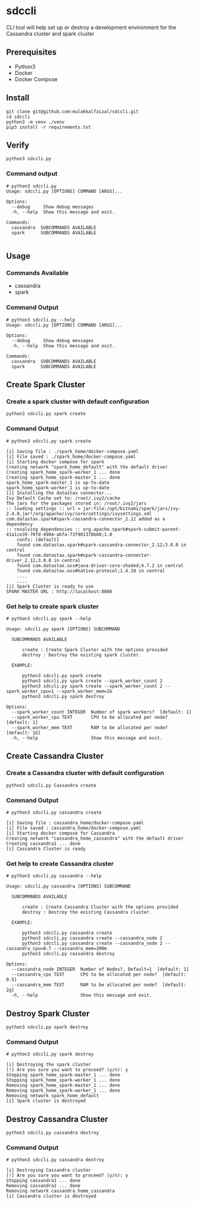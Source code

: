 # sdccli

CLI tool will help set up or destroy a development environment for the Cassandra cluster and spark cluster

## Prerequisites
* Python3
* Docker
* Docker Compose

## Install
```shell script
git clone git@github.com:mulakkalfaizal/sdccli.git
cd sdccli
python3 -m venv ./venv
pip3 install -r requirements.txt
```

## Verify
```shell
python3 sdccli.py 
```
### Command output
```shell
# python3 sdccli.py              
Usage: sdccli.py [OPTIONS] COMMAND [ARGS]...

Options:
  --debug     Show debug messages
  -h, --help  Show this message and exit.

Commands:
  cassandra  SUBCOMMANDS AVAILABLE
  spark      SUBCOMMANDS AVAILABLE
 
```

## Usage

### Commands Available
* cassandra
* spark

### Command Output
```text
# python3 sdccli.py --help
Usage: sdccli.py [OPTIONS] COMMAND [ARGS]...

Options:
  --debug     Show debug messages
  -h, --help  Show this message and exit.

Commands:
  cassandra  SUBCOMMANDS AVAILABLE
  spark      SUBCOMMANDS AVAILABLE
```

## Create Spark Cluster

### Create a spark cluster with default configuration
```shell
python3 sdccli.py spark create
```
### Command Output
```text
# python3 sdccli.py spark create

[i] Saving file : ./spark_home/docker-compose.yaml
[i] File saved : ./spark_home/docker-compose.yaml
[i] Starting docker compose for spark
Creating network "spark_home_default" with the default driver
Creating spark_home_spark-worker_1 ... done
Creating spark_home_spark-master_1 ... done
spark_home_spark-master_1 is up-to-date
spark_home_spark-worker_1 is up-to-date
[i] Installing the datastax connector...
Ivy Default Cache set to: /root/.ivy2/cache
The jars for the packages stored in: /root/.ivy2/jars
:: loading settings :: url = jar:file:/opt/bitnami/spark/jars/ivy-2.4.0.jar!/org/apache/ivy/core/settings/ivysettings.xml
com.datastax.spark#spark-cassandra-connector_2.12 added as a dependency
:: resolving dependencies :: org.apache.spark#spark-submit-parent-41a1ce39-70fd-4904-abfa-73f981370b60;1.0
	confs: [default]
	found com.datastax.spark#spark-cassandra-connector_2.12;3.0.0 in central
	found com.datastax.spark#spark-cassandra-connector-driver_2.12;3.0.0 in central
	found com.datastax.oss#java-driver-core-shaded;4.7.2 in central
	found com.datastax.oss#native-protocol;1.4.10 in central
	....
	....
[i] Spark Cluster is ready to use
SPARK MASTER URL : http://localhost:8080
```
### Get help to create spark cluster
```text
# python3 sdccli.py spark --help 

Usage: sdccli.py spark [OPTIONS] SUBCOMMAND

  SUBCOMMANDS AVAILABLE

      create : Create Spark Cluster with the options provided
      destroy : Destroy the existing spark cluster.

  EXAMPLE:

      python3 sdccli.py spark create
      python3 sdccli.py spark create --spark_worker_count 2
      python3 sdccli.py spark create --spark_worker_count 2 --spark_worker_cpu=1 --spark_worker_mem=2G
      python3 sdccli.py spark destroy

Options:
  --spark_worker_count INTEGER  Number of spark workers?  [default: 1]
  --spark_worker_cpu TEXT       CPU to be allocated per node?  [default: 1]
  --spark_worker_mem TEXT       RAM to be allocated per node?  [default: 1G]
  -h, --help                    Show this message and exit.
```

## Create Cassandra Cluster

### Create a Cassandra cluster with default configuration
```shell
python3 sdccli.py Cassandra create
```
### Command Output
```text
# python3 sdccli.py cassandra create

[i] Saving file : cassandra_home/docker-compose.yaml
[i] File saved : cassandra_home/docker-compose.yaml
[i] Starting docker compose for Cassandra
Creating network "cassandra_home_cassandra" with the default driver
Creating cassandra1 ... done
[i] Cassandra Cluster is ready
```

### Get help to create Cassandra cluster
```text
# python3 sdccli.py cassandra --help

Usage: sdccli.py cassandra [OPTIONS] SUBCOMMAND

  SUBCOMMANDS AVAILABLE

      create : Create Cassandra Cluster with the options provided
      destroy : Destroy the existing Cassandra cluster.

  EXAMPLE:

      python3 sdccli.py cassandra create
      python3 sdccli.py cassandra create --cassandra_node 2
      python3 sdccli.py cassandra create --cassandra_node 2 --cassandra_cpu=0.7 --cassandra_mem=200m
      python3 sdccli.py cassandra destroy

Options:
  --cassandra_node INTEGER  Number of Nodes?, Default=1  [default: 1]
  --cassandra_cpu TEXT      CPU to be allocated per node?  [default: 0.5]
  --cassandra_mem TEXT      RAM to be allocated per node?  [default: 2g]
  -h, --help                Show this message and exit.
```

## Destroy Spark Cluster
```shell
python3 sdccli.py spark destroy
```
### Command Output
```text
# python3 sdccli.py spark destroy

[i] Destroying the spark cluster
[!] Are you sure you want to proceed? (y/n): y
Stopping spark_home_spark-master_1 ... done
Stopping spark_home_spark-worker_1 ... done
Removing spark_home_spark-master_1 ... done
Removing spark_home_spark-worker_1 ... done
Removing network spark_home_default
[i] Spark cluster is destroyed
```

## Destroy Cassandra Cluster
```shell
python3 sdccli.py cassandra destroy
```

### Command Output
```text
# python3 sdccli.py cassandra destroy

[i] Destroying Cassandra cluster
[!] Are you sure you want to proceed? (y/n): y
Stopping cassandra1 ... done
Removing cassandra1 ... done
Removing network cassandra_home_cassandra
[i] Cassandra cluster is destroyed
```


